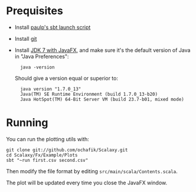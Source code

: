 # Prequisites

- Install [paulp's sbt launch script](https://github.com/paulp/sbt-extras)
- Install [git](http://git-scm.com/download/) 
- Install [JDK 7 with JavaFX](http://www.oracle.com/technetwork/java/javafx/downloads/index.html), and make sure it's the default version of Java in "Java Preferences":

  ```
    java -version
  ``` 
  
  Should give a version equal or superior to:
  
  ```
    java version "1.7.0_13"
    Java(TM) SE Runtime Environment (build 1.7.0_13-b20)
    Java HotSpot(TM) 64-Bit Server VM (build 23.7-b01, mixed mode)
  ```

# Running

You can run the plotting utils with:

    git clone git://github.com/ochafik/Scalaxy.git
    cd Scalaxy/Fx/Example/Plots
    sbt "~run first.csv second.csv"
    
Then modify the file format by editing `src/main/scala/Contents.scala`.

The plot will be updated every time you close the JavaFX window.
